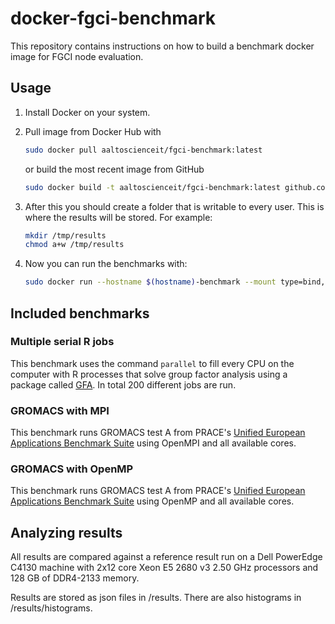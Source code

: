 # docker-fgci-benchmark

This repository contains instructions on how to build a benchmark docker image for FGCI node evaluation.

## Usage

1. Install Docker on your system.
2. Pull image from Docker Hub with  
    ```sh
    sudo docker pull aaltoscienceit/fgci-benchmark:latest
    ```
    or build the most recent image from GitHub
    ```sh
    sudo docker build -t aaltoscienceit/fgci-benchmark:latest github.com/AaltoScienceIT/docker-fgci-benchmark
    ```
3. After this you should create a folder that is writable to every user. This is where the results will be stored. For example:
    ```sh
    mkdir /tmp/results
    chmod a+w /tmp/results
    ```

4. Now you can run the benchmarks with:
    ```sh
    sudo docker run --hostname $(hostname)-benchmark --mount type=bind,source=/tmp/results,target=/results -it aaltoscienceit/fgci-benchmark:latest
    ```

## Included benchmarks

### Multiple serial R jobs

This benchmark uses the command `parallel` to fill every CPU on the computer with R processes that solve group factor analysis using a package called [GFA](https://cran.r-project.org/web/packages/GFA/index.html). In total 200 different jobs are run.

### GROMACS with MPI

This benchmark runs GROMACS test A from PRACE's [Unified European Applications Benchmark Suite](http://www.prace-ri.eu/ueabs/) using OpenMPI and all available cores.

### GROMACS with OpenMP

This benchmark runs GROMACS test A from PRACE's [Unified European Applications Benchmark Suite](http://www.prace-ri.eu/ueabs/) using OpenMP and all available cores.

## Analyzing results

All results are compared against a reference result run on a Dell PowerEdge C4130 machine with 2x12 core Xeon E5 2680 v3 2.50 GHz processors and 128 GB of DDR4-2133 memory.

Results are stored as json files in /results. There are also histograms in /results/histograms.
